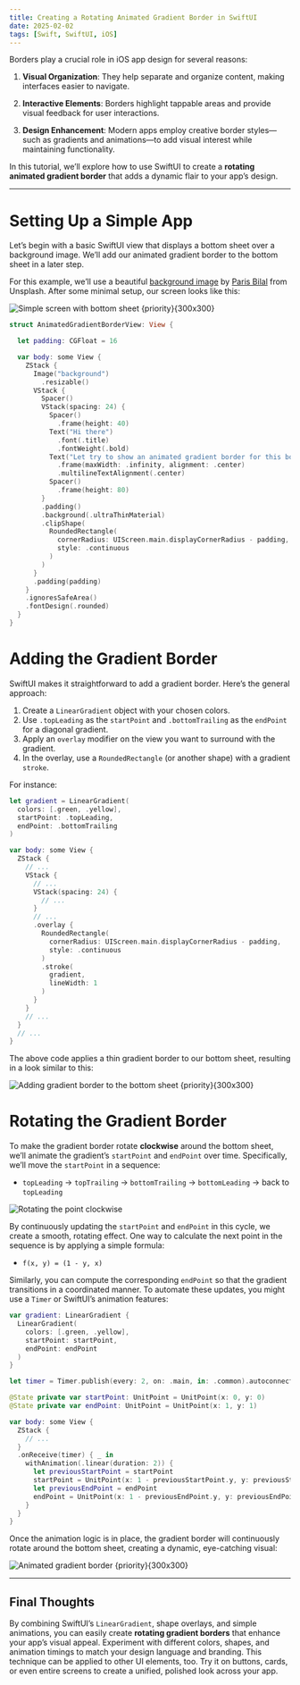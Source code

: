 ```yaml
---
title: Creating a Rotating Animated Gradient Border in SwiftUI
date: 2025-02-02
tags: [Swift, SwiftUI, iOS]
---
```


Borders play a crucial role in iOS app design for several reasons:

1. **Visual Organization**: They help separate and organize content, making interfaces easier to navigate.

2. **Interactive Elements**: Borders highlight tappable areas and provide visual feedback for user interactions.

3. **Design Enhancement**: Modern apps employ creative border styles—such as gradients and animations—to add visual interest while maintaining functionality.

In this tutorial, we’ll explore how to use SwiftUI to create a **rotating animated gradient border** that adds a dynamic flair to your app’s design.

---

# Setting Up a Simple App

Let’s begin with a basic SwiftUI view that displays a bottom sheet over a background image. We’ll add our animated gradient border to the bottom sheet in a later step.

For this example, we’ll use a beautiful [background image](https://unsplash.com/photos/a-computer-generated-image-of-a-green-flower-CvXn0BxBBAQ) by [Paris Bilal](https://unsplash.com/@parisbilal) from Unsplash. After some minimal setup, our screen looks like this:

![Simple screen with bottom sheet {priority}{300x300}](/assets/swiftui-gradient-border-with-rotating-animation/s1.png)

```swift
struct AnimatedGradientBorderView: View {

  let padding: CGFloat = 16

  var body: some View {
    ZStack {
      Image("background")
        .resizable()
      VStack {
        Spacer()
        VStack(spacing: 24) {
          Spacer()
            .frame(height: 40)
          Text("Hi there")
            .font(.title)
            .fontWeight(.bold)
          Text("Let try to show an animated gradient border for this bottom sheet")
            .frame(maxWidth: .infinity, alignment: .center)
            .multilineTextAlignment(.center)
          Spacer()
            .frame(height: 80)
        }
        .padding()
        .background(.ultraThinMaterial)
        .clipShape(
          RoundedRectangle(
            cornerRadius: UIScreen.main.displayCornerRadius - padding,
            style: .continuous
          )
        )
      }
      .padding(padding)
    }
    .ignoresSafeArea()
    .fontDesign(.rounded)
  }
}
```

# Adding the Gradient Border

SwiftUI makes it straightforward to add a gradient border. Here’s the general approach:

1. Create a `LinearGradient` object with your chosen colors.
2. Use `.topLeading` as the `startPoint` and `.bottomTrailing` as the `endPoint` for a diagonal gradient.
3. Apply an `overlay` modifier on the view you want to surround with the gradient.
4. In the overlay, use a `RoundedRectangle` (or another shape) with a gradient `stroke`.

For instance:

```swift
let gradient = LinearGradient(
  colors: [.green, .yellow],
  startPoint: .topLeading,
  endPoint: .bottomTrailing
)

var body: some View {
  ZStack {
    // ...
    VStack {
      // ...
      VStack(spacing: 24) {
        // ...
      }
      // ...
      .overlay {
        RoundedRectangle(
          cornerRadius: UIScreen.main.displayCornerRadius - padding,
          style: .continuous
        )
        .stroke(
          gradient,
          lineWidth: 1
        )
      }
    }
    // ...
  }
  // ...
}
```

The above code applies a thin gradient border to our bottom sheet, resulting in a look similar to this:

![Adding gradient border to the bottom sheet {priority}{300x300}](/assets/swiftui-gradient-border-with-rotating-animation/s2.png)

# Rotating the Gradient Border

To make the gradient border rotate **clockwise** around the bottom sheet, we’ll animate the gradient’s `startPoint` and `endPoint` over time. Specifically, we’ll move the `startPoint` in a sequence:

- `topLeading` → `topTrailing` → `bottomTrailing` → `bottomLeading` → back to `topLeading`

![Rotating the point clockwise](/assets/swiftui-gradient-border-with-rotating-animation/rotate.jpg)

By continuously updating the `startPoint` and `endPoint` in this cycle, we create a smooth, rotating effect. One way to calculate the next point in the sequence is by applying a simple formula:

- `f(x, y) = (1 - y, x)`

Similarly, you can compute the corresponding `endPoint` so that the gradient transitions in a coordinated manner. To automate these updates, you might use a `Timer` or SwiftUI’s animation features:

```swift
var gradient: LinearGradient {
  LinearGradient(
    colors: [.green, .yellow],
    startPoint: startPoint,
    endPoint: endPoint
  )
}

let timer = Timer.publish(every: 2, on: .main, in: .common).autoconnect()

@State private var startPoint: UnitPoint = UnitPoint(x: 0, y: 0)
@State private var endPoint: UnitPoint = UnitPoint(x: 1, y: 1)

var body: some View {
  ZStack {
    // ...
  }
  .onReceive(timer) { _ in
    withAnimation(.linear(duration: 2)) {
      let previousStartPoint = startPoint
      startPoint = UnitPoint(x: 1 - previousStartPoint.y, y: previousStartPoint.x)
      let previousEndPoint = endPoint
      endPoint = UnitPoint(x: 1 - previousEndPoint.y, y: previousEndPoint.x)
    }
  }
}
```

Once the animation logic is in place, the gradient border will continuously rotate around the bottom sheet, creating a dynamic, eye-catching visual:

![Animated gradient border {priority}{300x300}](/assets/swiftui-gradient-border-with-rotating-animation/result.gif)

---

## Final Thoughts

By combining SwiftUI’s `LinearGradient`, shape overlays, and simple animations, you can easily create **rotating gradient borders** that enhance your app’s visual appeal. Experiment with different colors, shapes, and animation timings to match your design language and branding. This technique can be applied to other UI elements, too. Try it on buttons, cards, or even entire screens to create a unified, polished look across your app.
